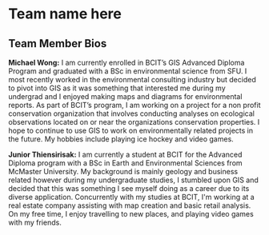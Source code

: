 # Team name here
## Team Member Bios
**Michael Wong:** I am currently enrolled in BCIT’s GIS Advanced Diploma Program and graduated with a BSc in environmental science from SFU. I most recently worked in the environmental consulting industry but decided to pivot into GIS as it was something that interested me during my undergrad and I enjoyed making maps and diagrams for environmental reports. As part of BCIT’s program, I am working on a project for a non profit conservation organization that involves conducting analyses on ecological observations located on or near the organizations conservation properties. I hope to continue to use GIS to work on environmentally related projects in the future. My hobbies include playing ice hockey and video games.

**Junior Thiensirisak:** I am currently a student at BCIT for the Advanced Diploma program with a BSc in Earth and Environmental Sciences from McMaster University. My background is mainly geology and business related however during my undergraduate studies, I stumbled upon GIS and decided that this was something I see myself doing as a career due to its diverse application. Concurrently with my studies at BCIT, I'm working at a real estate company assisting with map creation and basic retail analysis. On my free time, I enjoy travelling to new places, and playing video games with my friends.
